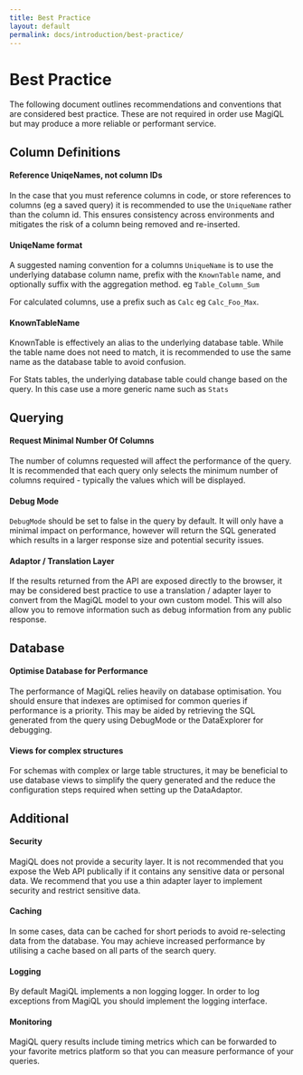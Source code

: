 ```yaml
---
title: Best Practice
layout: default
permalink: docs/introduction/best-practice/
---
```


Best Practice
====

The following document outlines recommendations and conventions that are considered best practice. These are not required in order use MagiQL but may produce a more reliable or performant service.

## Column Definitions

#### Reference UniqeNames, not column IDs
In the case that you must reference columns in code, or store references to columns (eg a saved query) it is recommended to use the `UniqueName` rather than the column id. This ensures consistency across environments and mitigates the risk of a column being removed and re-inserted. 

#### UniqeName format
A suggested naming convention for a columns `UniqueName` is to use the underlying database column name, prefix with the `KnownTable` name, and optionally suffix with the aggregation method. eg `Table_Column_Sum`

For calculated columns, use a prefix such as `Calc` eg `Calc_Foo_Max`.

#### KnownTableName
KnownTable is effectively an alias to the underlying database table. While the table name does not need to match, it is recommended to use the same name as the database table to avoid confusion.

For Stats tables, the underlying database table could change based on the query. In this case use a more generic name such as `Stats`


## Querying

#### Request Minimal Number Of Columns
The number of columns requested will affect the performance of the query. It is recommended that each query only selects the minimum number of columns required - typically the values which will be displayed.

#### Debug Mode  
`DebugMode` should be set to false in the query by default. It will only have a minimal impact on performance, however will return the SQL generated which results in a larger response size and potential security issues.

#### Adaptor / Translation Layer
If the results returned from the API are exposed directly to the browser, it may be considered best practice to use a translation / adapter layer to convert from the MagiQL model to your own custom model. This will also allow you to remove information such as debug information from any public response.


## Database

#### Optimise Database for Performance 
The performance of MagiQL relies heavily on database optimisation. You should ensure that indexes are optimised for common queries if performance is a priority. This may be aided by retrieving the SQL generated from the query using DebugMode or the DataExplorer for debugging.

#### Views for complex structures
For schemas with complex or large table structures, it may be beneficial to use database views to simplify the query generated and the reduce the configuration steps required when setting up the DataAdaptor.

## Additional

#### Security
MagiQL does not provide a security layer. It is not recommended that you expose the Web API publically if it contains any sensitive data or personal data. We recommend that you use a thin adapter layer to implement security and restrict sensitive data. 

#### Caching
In some cases, data can be cached for short periods to avoid re-selecting data from the database. You may achieve increased performance by utilising a cache based on all parts of the search query.

#### Logging
By default MagiQL implements a non logging logger. In order to log exceptions from MagiQL you should implement the logging interface.

#### Monitoring
MagiQL query results include timing metrics which can be forwarded to your favorite metrics platform so that you can measure performance of your queries.

 
